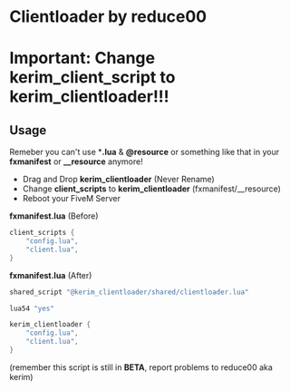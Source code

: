 # Clientloader by reduce00

# Important: Change kerim_client_script to kerim_clientloader!!!

## Usage
Remeber you can't use ***.lua** & **@resource** or something like that in your **fxmanifest** or 
**__resource** anymore!
- Drag and Drop **kerim_clientloader** (Never Rename)
- Change **client_scripts** to **kerim_clientloader** (fxmanifest/__resource)
- Reboot your FiveM Server


**fxmanifest.lua** (Before)
```LUA
client_scripts {
    "config.lua", 
    "client.lua",
}
```

**fxmanifest.lua** (After)
```LUA
shared_script "@kerim_clientloader/shared/clientloader.lua"

lua54 "yes"

kerim_clientloader {
    "config.lua",
    "client.lua",
}
```

(remember this script is still in **BETA**, report problems to reduce00 aka kerim)